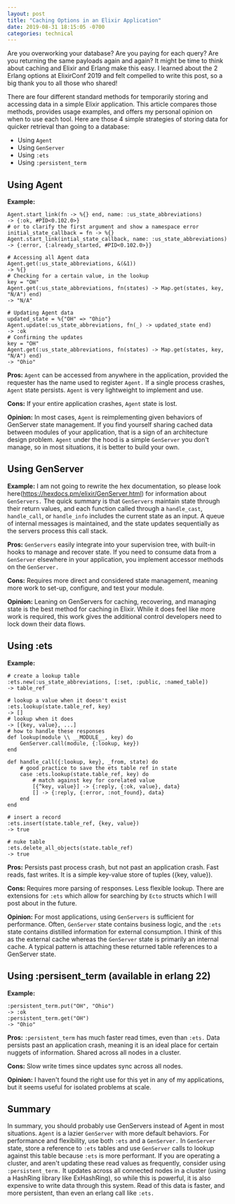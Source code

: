 ```yaml
---
layout: post
title: "Caching Options in an Elixir Application"
date: 2019-08-31 18:15:05 -0700
categories: technical
---
```

Are you overworking your database? Are you paying for each query? Are you returning the same payloads again and again?  It might be time to think about caching and Elixir and Erlang make this easy.  I learned about the 2 Erlang options at ElixirConf 2019 and felt compelled to write this post, so a big thank you to all those who shared!

There are four different standard methods for temporarily storing and accessing data in a simple Elixir application.  This article compares those methods, provides usage examples, and offers my personal opinion on when to use each tool.  Here are those 4 simple strategies of storing data for quicker retrieval than going to a database:

* Using `Agent`
* Using `GenServer`
* Using `:ets`
* Using `:persistent_term`

## Using Agent

**Example:**
```
Agent.start_link(fn -> %{} end, name: :us_state_abbreviations)
-> {:ok, #PID<0.102.0>}
# or to clarify the first argument and show a namespace error
initial_state_callback = fn -> %{}
Agent.start_link(intial_state_callback, name: :us_state_abbreviations)
-> {:error, {:already_started, #PID<0.102.0>}}

# Accessing all Agent data
Agent.get(:us_state_abbreviations, &(&1))
-> %{}
# Checking for a certain value, in the lookup
key = "OH"
Agent.get(:us_state_abbreviations, fn(states) -> Map.get(states, key, "N/A") end)
-> "N/A"

# Updating Agent data
updated_state = %{"OH" => "Ohio"}
Agent.update(:us_state_abbreviations, fn(_) -> updated_state end)
-> :ok
# Confirming the updates
key = "OH"
Agent.get(:us_state_abbreviations, fn(states) -> Map.get(states, key, "N/A") end)
-> "Ohio"
```

**Pros:** `Agent` can be accessed from anywhere in the application, provided the requester has the name used to register `Agent.` If a single process crashes, `Agent` state persists.  `Agent` is very lightweight to implement and use.

**Cons:** If your entire application crashes, `Agent` state is lost.

**Opinion:** In most cases, `Agent` is reimplementing given behaviors of GenServer state management.  If you find yourself sharing cached data between modules of your application, that is a sign of an architecture design problem.  `Agent` under the hood is a simple `GenServer` you don't manage, so in most situations, it is better to build your own.

## Using GenServer

**Example:** I am not going to rewrite the hex documentation, so please look here(https://hexdocs.pm/elixir/GenServer.html) for information about `GenServers.`  The quick summary is that `GenServers` maintain state through their return values, and each function called through a `handle_cast`, `handle_call`, or `handle_info` includes the current state as an input.  A queue of internal messages is maintained, and the state updates sequentially as the servers process this call stack.

**Pros:** `GenServers` easily integrate into your supervision tree, with built-in hooks to manage and recover state. If you need to consume data from a `GenServer` elsewhere in your application, you implement accessor methods on the `GenServer.`

**Cons:** Requires more direct and considered state management, meaning more work to set-up, configure, and test your module.

**Opinion:** Leaning on GenServers for caching, recovering, and managing state is the best method for caching in Elixir.  While it does feel like more work is required, this work gives the additional control developers need to lock down their data flows.

## Using :ets

**Example:** 
```
# create a lookup table
:ets.new(:us_state_abbreviations, [:set, :public, :named_table])
-> table_ref

# lookup a value when it doesn't exist
:ets.lookup(state.table_ref, key)
-> []
# lookup when it does
-> [{key, value}, ...]
# how to handle these responses
def lookup(module \\ __MODULE__, key) do
	GenServer.call(module, {:lookup, key})
end

def handle_call({:lookup, key}, _from, state) do
	# good practice to save the ets table ref in state
	case :ets.lookup(state.table_ref, key) do
		# match against key for corelated value
		[{^key, value}] -> {:reply, {:ok, value}, data}
		[] -> {:reply, {:error, :not_found}, data}
	end
end

# insert a record
:ets.insert(state.table_ref, {key, value})
-> true

# nuke table
:ets.delete_all_objects(state.table_ref)
-> true
```

**Pros:** Persists past process crash, but not past an application crash.  Fast reads, fast writes.  It is a simple key-value store of tuples ({key, value}).

**Cons:** Requires more parsing of responses.  Less flexible lookup.  There are extensions for `:ets` which allow for searching by `Ecto` structs which I will post about in the future.

**Opinion:** For most applications, using `GenServers` is sufficient for performance.  Often, `GenServer` state contains business logic, and the `:ets` state contains distilled information for external consumption.  I think of this as the external cache whereas the `GenServer` state is primarily an internal cache.  A typical pattern is attaching these returned table references to a GenServer state.

## Using :persisent_term (available in erlang 22)

**Example:**
```
:persistent_term.put("OH", "Ohio")
-> :ok
:persistent_term.get("OH")
-> "Ohio"
```
**Pros:** `:persistent_term` has much faster read times, even than `:ets.` Data persists past an application crash, meaning it is an ideal place for certain nuggets of information. Shared across all nodes in a cluster.

**Cons:**  Slow write times since updates sync across all nodes.

**Opinion:** I haven't found the right use for this yet in any of my applications, but it seems useful for isolated problems at scale.

## Summary

In summary, you should probably use GenServers instead of Agent in most situations.  `Agent` is a lazier `GenServer` with more default behaviors.  For performance and flexibility, use both `:ets` and a `GenServer.`  In `GenServer` state, store a reference to `:ets` tables and use `GenServer` calls to lookup against this table because `:ets` is more performant.  If you are operating a cluster, and aren't updating these read values as frequently, consider using `:persistent_term.`  It updates across all connected nodes in a cluster (using a HashRing library like ExHashRing), so while this is powerful, it is also expensive to write data through this system.  Read of this data is faster, and more persistent, than even an erlang call like `:ets.`
